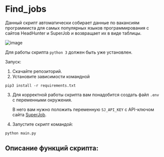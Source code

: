 # Find_jobs

Данный скрипт автоматически собирает данные по вакансиям программиста 
для самых популярных языков программирования с сайтов HeadHunter и SuperJob и возвращает их в виде таблицы.


![image](https://user-images.githubusercontent.com/121798160/223842743-469ddbe6-a655-472f-8b71-3e087b304252.png)



Для работы скрипта `python 3` должен быть уже установлен. 

Запуск:

1. Скачайте репозиторий.
2. Установите зависимости командной 

  ```
  pip3 install -r requirements.txt
  ``` 
3. Для корректной работы скрипта вам понадобится создать файл `.env` с переменными окружения. 
   
   В него вам нужно положить переменную `SJ_API_KEY` с API-ключом сайта [SuperJob](https://api.superjob.ru/).
3. Запустите скрипт командой:
  
  ```
  python main.py
  ```
  
## Описание функций скрипта:
